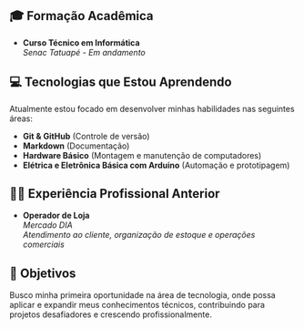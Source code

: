 ## 🎓 Formação Acadêmica
- **Curso Técnico em Informática**  
  *Senac Tatuapé - Em andamento*

## 💻 Tecnologias que Estou Aprendendo
Atualmente estou focado em desenvolver minhas habilidades nas seguintes áreas:
- **Git & GitHub** (Controle de versão)
- **Markdown** (Documentação)
- **Hardware Básico** (Montagem e manutenção de computadores)
- **Elétrica e Eletrônica Básica com Arduino** (Automação e prototipagem)

## 👨‍💻 Experiência Profissional Anterior
- **Operador de Loja**  
  *Mercado DIA*  
  *Atendimento ao cliente, organização de estoque e operações comerciais*

## 🚀 Objetivos
Busco minha primeira oportunidade na área de tecnologia, onde possa aplicar e expandir meus conhecimentos técnicos, contribuindo para projetos desafiadores e crescendo profissionalmente.

